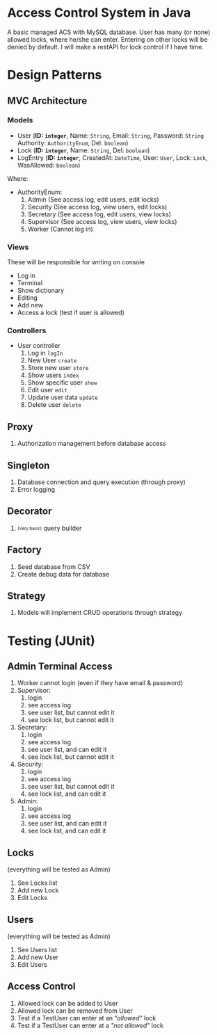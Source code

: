 # Access Control System in Java
A basic managed ACS with MySQL database. User has many (or none) allowed locks, where he/she can enter.
Entering on other locks will be denied by default. I will make a restAPI for lock control if I have time.

# Design Patterns
## MVC Architecture
### Models
- User (__ID: `integer`__, Name: `String`, Email: `String`, Password: `String` Authority: `AuthorityEnum`, Del: `boolean`)
- Lock (__ID: `integer`__, Name: `String`, Del: `boolean`)
- LogEntry (__ID: `integer`__, CreatedAt: `DateTime`, User: `User`, Lock: `Lock`, WasAllowed: `boolean`)

Where:
- AuthorityEnum: 
    1. Admin (See access log, edit users, edit locks)
    2. Security (See access log, view users, edit locks)
    3. Secretary (See access log, edit users, view locks)
    4. Supervisor (See access log, view users, view locks)
    5. Worker (Cannot log in)

### Views
These will be responsible for writing on console
- Log in
- Terminal
- Show dictionary
- Editing
- Add new
- Access a lock (test if user is allowed)

### Controllers
- User controller
    1. Log in `logIn`
    2. New User `create`
    3. Store new user `store`
    4. Show users `index`
    5. Show specific user `show`
    6. Edit user `edit`
    7. Update user data `update`
    8. Delete user `delete`

## Proxy
1. Authorization management before database access

## Singleton
1. Database connection and query execution (through proxy)
2. Error logging

## Decorator
1. <sub><sup>(Very basic)</sup></sub> query builder

## Factory
1. Seed database from CSV
2. Create debug data for database

## Strategy
1. Models will implement CRUD operations through strategy

# Testing (JUnit)
## Admin Terminal Access
1. Worker cannot login (even if they have email & password)
2. Supervisor:
    1. login
    2. see access log
    3. see user list, but cannot edit it
    4. see lock list, but cannot edit it
3. Secretary:
    1. login
    2. see access log
    3. see user list, and can edit it
    4. see lock list, but cannot edit it
4. Security:
    1. login
    2. see access log
    3. see user list, but cannot edit it
    4. see lock list, and can edit it
5. Admin:
    1. login
    2. see access log
    3. see user list, and can edit it
    4. see lock list, and can edit it
    
## Locks
(everything will be tested as Admin)
1. See Locks list
2. Add new Lock
3. Edit Locks

## Users
(everything will be tested as Admin)
1. See Users list
2. Add new User
3. Edit Users

## Access Control
1. Allowed lock can be added to User
2. Allowed lock can be removed from User
3. Test if a TestUser can enter at an *"allowed"* lock
4. Test if a TestUser can enter at a *"not allowed"* lock
